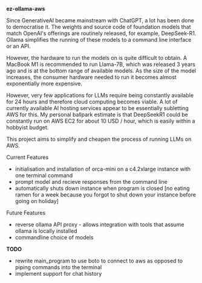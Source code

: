 **ez-ollama-aws**

Since GenerativeAI became mainstream with ChatGPT, a lot has been done to democratise it. The weights and source code of foundation models that match OpenAI's offerings are routinely released, for example, DeepSeek-R1. Ollama simplifies the running of these models to a command line interface or an API. 

However, the hardware to run the models on is quite difficult to obtain. A MacBook M1 is recommended to run Llama-7B, which was released 3 years ago and is at the bottom range of available models. As the size of the model increases, the consumer hardware needed to run it becomes almost exponentially more expensive. 

However, very few applications for LLMs require being constantly available for 24 hours and therefore cloud computing becomes viable. A lot of currently available AI hosting services appear to be essentially subletting AWS for this. My personal ballpark estimate is that DeepSeekR1 could be constantly run on AWS EC2 for about 10 USD / hour, which is easily within a hobbyist budget. 

This project aims to simplify and cheapen the process of running LLMs on AWS. 

Current Features 
- initialisation and installation of orca-mini on a c4.2xlarge instance with one terminal command
- prompt model and recieve responses from the command line
- automatically shuts down instance when program is closed [no eating ramen for a week because you forgot to shut down your instance before going on holiday] 

Future Features 
- reverse ollama API proxy - allows integration with tools that assume ollama is locally installed
- commandline choice of models 


**TODO**
- rewrite main_program to use boto to connect to aws as opposed to piping commands into the terminal 
- implement support for chat history 
